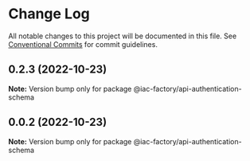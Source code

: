 # Change Log

All notable changes to this project will be documented in this file.
See [Conventional Commits](https://conventionalcommits.org) for commit guidelines.

## 0.2.3 (2022-10-23)

**Note:** Version bump only for package @iac-factory/api-authentication-schema





## 0.0.2 (2022-10-23)

**Note:** Version bump only for package @iac-factory/api-authentication-schema
